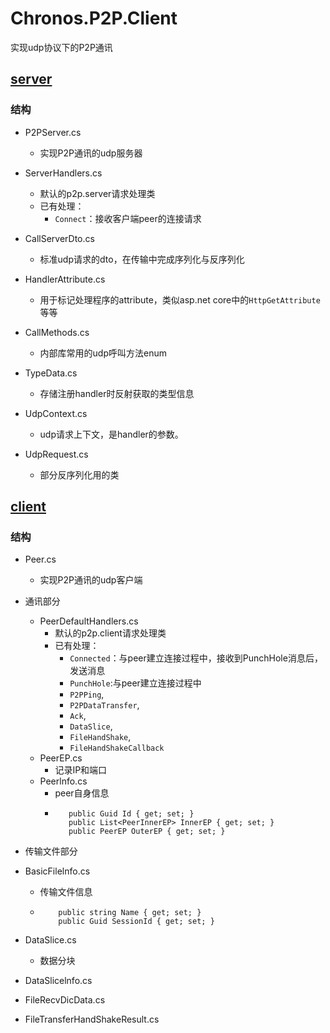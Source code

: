 # Chronos.P2P.Client
实现udp协议下的P2P通讯

## [server](./Server)
### 结构
- P2PServer.cs
  - 实现P2P通讯的udp服务器
- ServerHandlers.cs
  - 默认的p2p.server请求处理类 
   - 已有处理：
     - `Connect`：接收客户端peer的连接请求
  
- CallServerDto.cs
  - 标准udp请求的dto，在传输中完成序列化与反序列化  

- HandlerAttribute.cs
    - 用于标记处理程序的attribute，类似asp.net core中的<code>HttpGetAttribute</code>等等

- CallMethods.cs
  - 内部库常用的udp呼叫方法enum
- TypeData.cs
  - 存储注册handler时反射获取的类型信息
- UdpContext.cs
  - udp请求上下文，是handler的参数。
- UdpRequest.cs
  - 部分反序列化用的类


## [client](./Client)
### 结构
- Peer.cs
  - 实现P2P通讯的udp客户端
  
- 通讯部分
  - PeerDefaultHandlers.cs
    - 默认的p2p.client请求处理类 
     - 已有处理：
       - `Connected`：与peer建立连接过程中，接收到PunchHole消息后，发送消息
       -  `PunchHole`:与peer建立连接过程中
       -  `P2PPing`,
       -  `P2PDataTransfer`,
       -  `Ack`,
       -  `DataSlice`,
       -  `FileHandShake`,
       -  `FileHandShakeCallback`
  - PeerEP.cs
    - 记录IP和端口
  - Peerlnfo.cs
    - peer自身信息
    -  ```        public DateTime CreateTime { get; }
          public Guid Id { get; set; }
          public List<PeerInnerEP> InnerEP { get; set; }
          public PeerEP OuterEP { get; set; }
- 传输文件部分          
- BasicFilelnfo.cs
  - 传输文件信息
  - ```         public long Length { get; set; }
        public string Name { get; set; }
        public Guid SessionId { get; set; }
- DataSlice.cs
  - 数据分块
- DataSlicelnfo.cs
- FileRecvDicData.cs
- FileTransferHandShakeResult.cs









